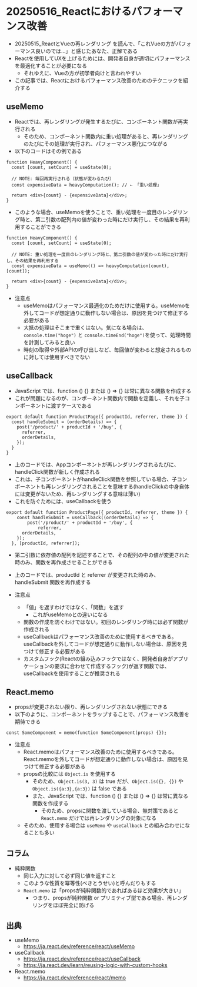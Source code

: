 # 20250516_Reactにおけるパフォーマンス改善

* 20250515_ReactとVueの再レンダリング を読んで、「これVueの方がパフォーマンス良いのでは...」と感じたあなた、正解である
* Reactを使用してUXを上げるためには、開発者自身が適切にパフォーマンスを最適化することが必要になる
    * それゆえに、Vueの方が初学者向けと言われやすい
* この記事では、Reactにおけるパフォーマンス改善のためのテクニックを紹介する

## useMemo

* Reactでは、再レンダリングが発生するたびに、コンポーネント関数が再実行される
    * そのため、コンポーネント関数内に重い処理があると、再レンダリングのたびにその処理が実行され、パフォーマンス悪化につながる
* 以下のコードはその例である

```tsx
function HeavyComponent() {
  const [count, setCount] = useState(0);

  // NOTE: 毎回再実行される（状態が変わるたび）
  const expensiveData = heavyComputation(); // ← 「重い処理」

  return <div>{count} - {expensiveData}</div>;
}
```

* このような場合、useMemoを使うことで、重い処理を一度目のレンダリング時と、第二引数の配列内の値が変わった時にだけ実行し、その結果を再利用することができる

```tsx
function HeavyComponent() {
  const [count, setCount] = useState(0);

  // NOTE: 重い処理を一度目のレンダリング時と、第二引数の値が変わった時にだけ実行し、その結果を再利用する
  const expensiveData = useMemo(() => heavyComputation(count), [count]);

  return <div>{count} - {expensiveData}</div>;
}
```

* 注意点
    * useMemoはパフォーマンス最適化のためだけに使用する。useMemoを外してコードが想定通りに動作しない場合は、原因を見つけて修正する必要がある
    * 大抵の処理はそこまで重くはない。気になる場合は、 `console.time("hoge")` と `console.timeEnd("hoge")`を使って、処理時間を計測してみると良い
    * 時刻の取得や外部APIの呼び出しなど、毎回値が変わると想定されるものに対しては使用すべきでない

## useCallback

* JavaScript では、function () {} または () => {} は常に異なる関数を作成する
* これが問題になるのが、コンポーネント関数内で関数を定義し、それを子コンポーネントに渡すケースである

```tsx
export default function ProductPage({ productId, referrer, theme }) {
  const handleSubmit = (orderDetails) => {
    post('/product/' + productId + '/buy', {
      referrer,
      orderDetails,
    });
  }
}
```

* 上のコードでは、Appコンポーネントが再レンダリングされるたびに、handleClick関数が新しく作成される
* これは、子コンポーネントがhandleClick関数を参照している場合、子コンポーネントも再レンダリングされることを意味する(handleClickの中身自体には変更がないため、再レンダリングする意味は薄い)
* これを防ぐためには、useCallbackを使う

```tsx
export default function ProductPage({ productId, referrer, theme }) {
    const handleSubmit = useCallback((orderDetails) => {
        post('/product/' + productId + '/buy', {
            referrer,
      orderDetails,
    });
  }, [productId, referrer]);
```

* 第二引数に依存値の配列を記述することで、その配列の中の値が変更された時のみ、関数を再作成させることができる
* 上のコードでは、productId と referrer が変更された時のみ、handleSubmit 関数を再作成する

* 注意点
    * 「値」を返すわけではなく、「関数」を返す
        * これがuseMemoとの違いになる
    * 関数の作成を防ぐわけではない。初回のレンダリング時には必ず関数が作成される
    * useCallbackはパフォーマンス改善のために使用するべきである。useCallbackを外してコードが想定通りに動作しない場合は、原因を見つけて修正する必要がある
    * カスタムフック(Reactの組み込みフックではなく、開発者自身がアプリケーションの要求に合わせて作成するフック)が返す関数では、useCallbackを使用することが推奨される

## React.memo

* propsが変更されない限り、再レンダリングされない状態にできる
* 以下のように、コンポーネントをラップすることで、パフォーマンス改善を期待できる

```tsx
const SomeComponent = memo(function SomeComponent(props) {});
```

* 注意点
    * React.memoはパフォーマンス改善のために使用するべきである。React.memoを外してコードが想定通りに動作しない場合は、原因を見つけて修正する必要がある
    * propsの比較には `Object.is` を使用する
        * そのため、`Object.is(3, 3)` は true だが、`Object.is({}, {})` や `Object.is({a:3},{a:3})` は false である
        * また、JavaScript では、function () {} または () => {} は常に異なる関数を作成する
            * そのため、propsに関数を渡している場合、無対策であると `React.memo` だけでは再レンダリングの対象になる
    * そのため、使用する場合は `useMemo` や `useCallback` との組み合わせになることも多い

## コラム

* 純粋関数
    * 同じ入力に対して必ず同じ値を返すこと
    * このような性質を冪等性(べきとうせい)と呼んだりもする
    * `React.memo` は「propsが純粋関数的であればあるほど効果が大きい」  
        * つまり、propsが純粋関数 or プリミティブ型である場合、再レンダリングをほぼ完全に防げる

## 出典

* useMemo
    * <https://ja.react.dev/reference/react/useMemo>
* useCallback
    * <https://ja.react.dev/reference/react/useCallback>
    * <https://ja.react.dev/learn/reusing-logic-with-custom-hooks>
* React.memo
    * <https://ja.react.dev/reference/react/memo>
